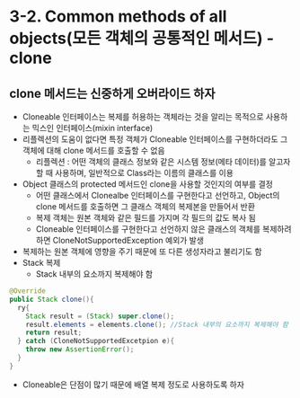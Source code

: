 # 3-2. Common methods of all objects(모든 객체의 공통적인 메서드) - clone

## clone 메서드는 신중하게 오버라이드 하자

- Cloneable 인터페이스는 복제를 허용하는 객체라는 것을 알리는 목적으로 사용하는 믹스인 인터페이스(mixin interface)
- 리플렉션의 도움이 없다면 특정 객체가 Cloneable 인터페이스를 구현하더라도 그 객체에 대해 clone 메서드를 호출할 수 없음
  - 리플렉션 : 어떤 객체의 클래스 정보와 같은 시스템 정보(메타 데이터)를 알고자할 때 사용하며, 일반적으로 Class라는 이름의 클래스를 이용
- Object 클래스의 protected 메서드인 clone을 사용할 것인지의 여부를 결정
  - 어떤 클래스에서 Clonealbe 인터페이스를 구현한다고 선언하고, Object의 clone 메서드를 호출하면 그 클래스 객체의 복제본을 만들어서 반환
  - 복제 객체는 원본 객체와 같은 필드를 가지며 각 필드의 값도 복사 됨
  - Cloneable 인터페이스를 구현한다고 선언하지 않은 클래스의 객체를 복제하려 하면 CloneNotSupportedException 예외가 발생
- 복제하는 원본 객체에 영향을 주기 때문에 또 다른 생성자라고 불리기도 함
- Stack 복제
  - Stack 내부의 요소까지 복제해야 함

```java
@Override
public Stack clone(){
  ry{
    Stack result = (Stack) super.clone();
    result.elements = elements.clone(); //Stack 내부의 요소까지 복제해야 함
    return result;
  } catch (CloneNotSupportedExcetpion e){
    throw new AssertionError();
  }
}
```

- Cloneable은 단점이 많기 때문에 배열 복제 정도로 사용하도록 하자